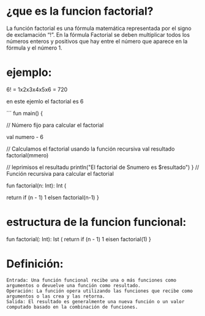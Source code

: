  # ¿que es la funcion factorial?

 La función factorial es una fórmula matemática representada por el signo de exclamación “!”. En la fórmula Factorial se deben multiplicar todos los números enteros y positivos que hay entre el número que aparece en la fórmula y el número 1.

 # ejemplo:

 6! = 1x2x3x4x5x6 = 720

 en este ejemlo el factorial es 6

´´´
 fun main() {

// Número fijo para calcular el factorial

val numero - 6

// Calculamos el factorial usando la función recursiva val resultado factorial(mmero)

// leprimisos el resultadu println("El factorial de Snumero es $resultado")
}
// Función recursiva para calcular el factorial

fun factorial(n: Int): Int (

return if (n - 1) 1 elsen factorial(n-1)
}

# estructura de la funcion funcional:

fun factorial(: Int): Ist ( return if (n - 1) 1 eisen factorial(1)
}

# Definición:

    Entrada: Una función funcional recibe una o más funciones como argumentos o devuelve una función como resultado.
    Operación: La función opera utilizando las funciones que recibe como argumentos o las crea y las retorna.
    Salida: El resultado es generalmente una nueva función o un valor computado basado en la combinación de funciones.
